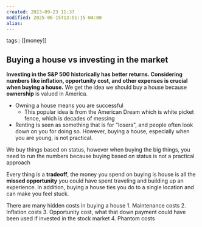 ```yaml
---
created: 2023-09-23 11:37
modified: 2025-06-15T13:51:15-04:00
alias: 
---
```

tags:: [[money]]
## Buying a house vs investing in the market

**Investing in the S&P 500 historically has better returns. Considering numbers like inflation, opportunity cost, and other expenses is crucial when buying a house.**
We get the idea we should buy a house because **ownership** is valued in America.
- Owning a house means you are successful
	- This popular idea is from the American Dream which is white picket fence, which is decades of messing
- Renting is seen as something that is for "losers", and people often look down on you for doing so. However, buying a house, especially when you are young, is not practical.

We buy things based on status, however when buying the big things, you need to run the numbers because buying based on status is not a practical approach

Every thing is a **tradeoff**, the money you spend on buying is house is all the **missed opportunity** you could have spent traveling and building up an experience. In addition, buying a house ties you do to a single location and can make you feel stuck.

There are many hidden costs in buying a house
	1. Maintenance costs
	2. Inflation costs
	3. Opportunity cost, what that down payment could have been used if invested in the stock market
	4. Phantom costs
